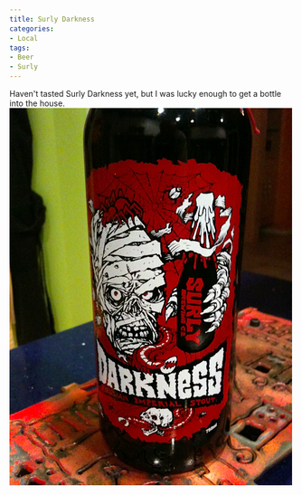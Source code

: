 ```yaml
---
title: Surly Darkness
categories:
- Local
tags:
- Beer
- Surly
---
```


Haven't tasted Surly Darkness yet, but I was lucky enough to get a bottle into the house.
![Surly Darkness](/assets/posts/2009/Surly-Darkness.png)

